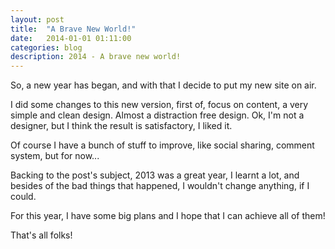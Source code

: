 ```yaml
---
layout: post
title:  "A Brave New World!"
date:   2014-01-01 01:11:00
categories: blog
description: 2014 - A brave new world!
---
```


<div class="wrapper" markdown="1">
So, a new year has began, and with that I decide to put my new site on air.

I did some changes to this new version, first of, focus on content, a very simple and clean design. Almost a distraction free design. Ok, I'm not a designer, but I think the result is satisfactory, I liked it.

Of course I have a bunch of stuff to improve, like social sharing, comment system, but for now...

Backing to the post's subject, 2013 was a great year, I learnt a lot, and besides of the bad things that happened, I wouldn't change anything, if I could.

For this year, I have some big plans and I hope that I can achieve all of them!

That's all folks!
</div>
